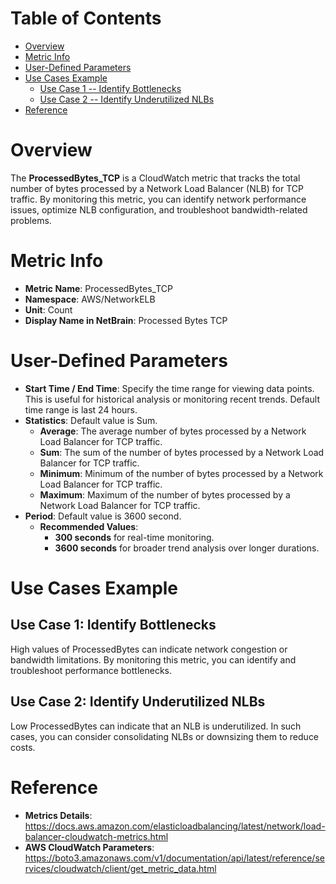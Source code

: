 # Table of Contents
- [Overview](#overview)
- [Metric Info](#metric-info)
- [User-Defined Parameters](#user-defined-parameters)
- [Use Cases Example](#example)
    - [Use Case 1 -- Identify Bottlenecks](#example-1) 
    - [Use Case 2 -- Identify Underutilized NLBs](#example-2)
- [Reference](#reference)

# Overview <a name="overview"></a>
The <b>ProcessedBytes_TCP</b> is a CloudWatch metric that tracks the total number of bytes processed by a Network Load Balancer (NLB) for TCP traffic. By monitoring this metric, you can identify network performance issues, optimize NLB configuration, and troubleshoot bandwidth-related problems.

# Metric Info <a name="metric-info"></a>
* <b>Metric Name</b>: ProcessedBytes_TCP
* <b>Namespace</b>: AWS/NetworkELB
* <b>Unit</b>: Count
* <b>Display Name in NetBrain</b>: Processed Bytes TCP

# User-Defined Parameters <a name="user-defined-parameters"></a>
* <b>Start Time / End Time</b>: Specify the time range for viewing data points. This is useful for historical analysis or monitoring recent trends. Default time range is last 24 hours.
* <b>Statistics</b>: Default value is Sum.
  * <b>Average</b>: The average number of bytes processed by a Network Load Balancer for TCP traffic.
  * <b>Sum</b>: The sum of the number of bytes processed by a Network Load Balancer for TCP traffic.
  * <b>Minimum</b>: Minimum of the number of bytes processed by a Network Load Balancer for TCP traffic.
  * <b>Maximum</b>: Maximum of the number of bytes processed by a Network Load Balancer for TCP traffic.
* <b>Period</b>: Default value is 3600 second.
  * <b>Recommended Values</b>:
    * <b>300 seconds</b> for real-time monitoring.
    * <b>3600 seconds</b> for broader trend analysis over longer durations.

# Use Cases Example <a name="example"></a>
## Use Case 1: Identify Bottlenecks <a name="example-1"></a>
High values of ProcessedBytes can indicate network congestion or bandwidth limitations. By monitoring this metric, you can identify and troubleshoot performance bottlenecks.

## Use Case 2: Identify Underutilized NLBs <a name="example-2"></a>
Low ProcessedBytes can indicate that an NLB is underutilized. In such cases, you can consider consolidating NLBs or downsizing them to reduce costs.

# Reference <a name="reference"></a>
* <b>Metrics Details</b>: https://docs.aws.amazon.com/elasticloadbalancing/latest/network/load-balancer-cloudwatch-metrics.html
* <b>AWS CloudWatch Parameters</b>: https://boto3.amazonaws.com/v1/documentation/api/latest/reference/services/cloudwatch/client/get_metric_data.html